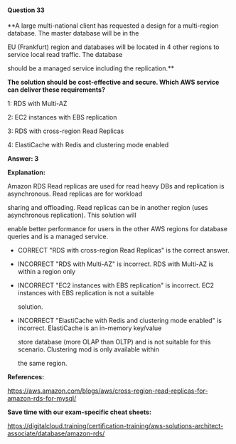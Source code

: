 #### Question  33


**A large multi-national client has requested a design for a multi-region database. The master database will be in the

EU (Frankfurt) region and databases will be located in 4 other regions to service local read traffic. The database

should be a managed service including the replication.**


**The solution should be cost-effective and secure. Which AWS service can deliver these requirements?**


1: RDS with Multi-AZ


2: EC2 instances with EBS replication


3: RDS with cross-region Read Replicas


4: ElastiCache with Redis and clustering mode enabled


**Answer: 3**


**Explanation:**


Amazon RDS Read replicas are used for read heavy DBs and replication is asynchronous. Read replicas are for workload

sharing and offloading. Read replicas can be in another region (uses asynchronous replication). This solution will

enable better performance for users in the other AWS regions for database queries and is a managed service.


- CORRECT "RDS with cross-region Read Replicas" is the correct answer.


- INCORRECT "RDS with Multi-AZ" is incorrect. RDS with Multi-AZ is within a region only


- INCORRECT "EC2 instances with EBS replication" is incorrect. EC2 instances with EBS replication is not a suitable

  solution.


- INCORRECT "ElastiCache with Redis and clustering mode enabled" is incorrect. ElastiCache is an in-memory key/value

  store database (more OLAP than OLTP) and is not suitable for this scenario. Clustering mod is only available within

  the same region.


**References:**


https://aws.amazon.com/blogs/aws/cross-region-read-replicas-for-amazon-rds-for-mysql/


**Save time with our exam-specific cheat sheets:**


https://digitalcloud.training/certification-training/aws-solutions-architect-associate/database/amazon-rds/

